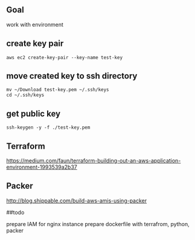 ## Goal 

work with environment

## create key pair

```
aws ec2 create-key-pair --key-name test-key
```

## move created key to ssh directory
```
mv ~/Download test-key.pem ~/.ssh/keys
cd ~/.ssh/keys
```

## get public key 
```
ssh-keygen -y -f ./test-key.pem
```

## Terraform
https://medium.com/faun/terraform-building-out-an-aws-application-environment-1993539a2b37
## Packer
http://blog.shippable.com/build-aws-amis-using-packer

##todo

prepare IAM for nginx instance
prepare dockerfile with terrafrom, python, packer
